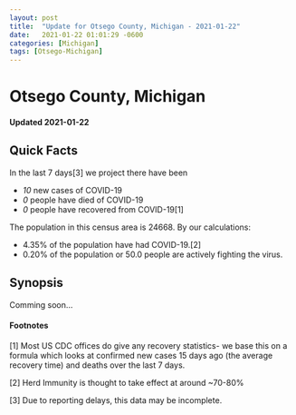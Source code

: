 ```yaml
---
layout: post
title:  "Update for Otsego County, Michigan - 2021-01-22"
date:   2021-01-22 01:01:29 -0600
categories: [Michigan]
tags: [Otsego-Michigan]
---
```


# Otsego County, Michigan
#### Updated 2021-01-22

## Quick Facts

In the last 7 days[3] we project there have been
- *10* new cases of COVID-19
- *0* people have died of COVID-19
- *0* people have recovered from COVID-19[1]

The population in this census area is 24668. By our calculations:
- 4.35% of the population have had COVID-19.[2]
- 0.20% of the population or 50.0 people are actively fighting the virus.

## Synopsis

Comming soon...


#### Footnotes

[1] Most US CDC offices do give any recovery statistics- we base this on a formula which looks at confirmed new cases
15 days ago (the average recovery time) and deaths over the last 7 days.

[2] Herd Immunity is thought to take effect at around ~70-80%

[3] Due to reporting delays, this data may be incomplete.
 
    